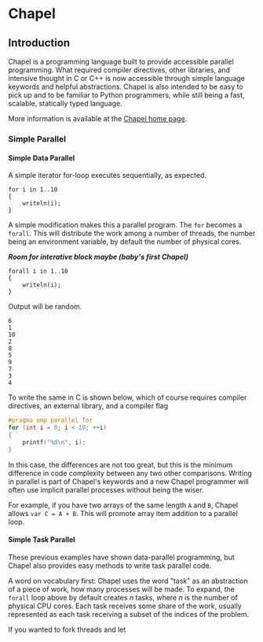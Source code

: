 # Chapel

## Introduction

Chapel is a programming language built to provide accessible parallel programming. What required compiler directives, other libraries, and intensive thought in C or C++ is now accessible through simple language keywords and helpful abstractions. Chapel is also intended to be easy to pick up and to be familiar to Python programmers, while still being a fast, scalable, statically typed language.

More information is available at the [Chapel home page](https://chapel-lang.org).

### Simple Parallel

#### Simple Data Parallel

A simple iterator for-loop executes sequentially, as expected.

```chapel
for i in 1..10 
{
    writeln(i);
}
```

A simple modification makes this a parallel program. The `for` becomes a `forall`.
This will distribute the work among a number of threads, the number being an environment variable, by default the number of physical cores. 

***Room for interative block maybe (baby's first Chapel)***
```chapel
forall i in 1..10
{
    writeln(i);
}
```

Output will be random.

```
6
1
10
2
8
5
9
7
3
4
```

To write the same in C is shown below, which of course requires compiler directives, an external library, and a compiler flag

```C
#pragma omp parallel for
for (int i = 0; i < 10; ++i)
{
    printf("%d\n", i);
}
```

In this case, the differences are not too great, but this is the minimum difference in code complexity between any two other comparisons. Writing in parallel is part of Chapel's keywords and a new Chapel programmer will often use implicit parallel processes without being the wiser.

For example, if you have two arrays of the same length `A` and `B`, Chapel allows `var C = A + B`. This will promote array item addition to a parallel loop. 

#### Simple Task Parallel

These previous examples have shown data-parallel programming, but Chapel also provides easy methods to write task parallel code.

A word on vocabulary first: Chapel uses the word "task" as an abstraction of a piece of work, how many processes will be made. To expand, the `forall` loop above by default creates $n$ tasks, where $n$ is the number of physical CPU cores. Each task receives some share of the work, usually represented as each task receiving a subset of the indices of the problem. 



If you wanted to fork threads and let